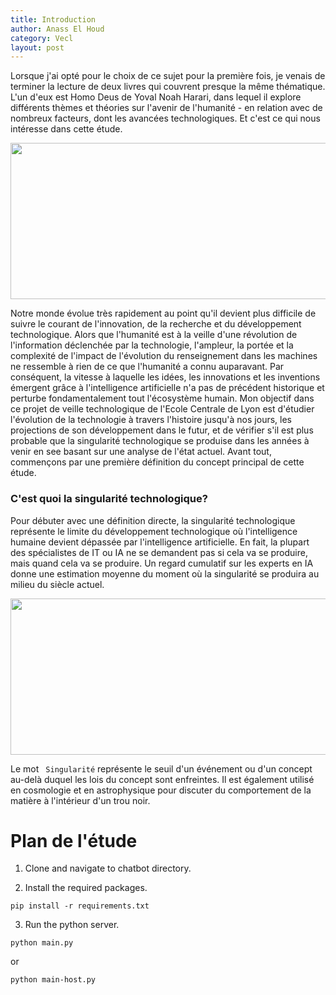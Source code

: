 ```yaml
---
title: Introduction
author: Anass El Houd
category: Vecl
layout: post
---
```


Lorsque j'ai opté pour le choix de ce sujet pour la première fois, je venais de terminer la lecture de deux livres qui couvrent presque la même thématique. L'un d'eux est Homo Deus de Yoval Noah Harari, dans lequel il explore différents thèmes et théories sur l'avenir de l'humanité - en relation avec de nombreux facteurs, dont les avancées technologiques. Et c'est ce qui nous intéresse dans cette étude.

<img style="float: center;"  src="https://github.com/anasselhoud/tech-singularity/blob/master/assets/images/Sans%20titre-2.jpg?raw=true" width="550" height="250" />

Notre monde évolue très rapidement au point qu'il devient plus difficile de suivre le courant de l'innovation, de la recherche et du développement technologique. 
Alors que l'humanité est à la veille d'une révolution de l'information déclenchée par la technologie, l'ampleur, la portée et la complexité de l'impact de l'évolution du renseignement dans les machines ne ressemble à rien de ce que l'humanité a connu auparavant. Par conséquent, la vitesse à laquelle les idées, les innovations et les inventions émergent grâce à l'intelligence artificielle n'a pas de précédent historique et perturbe fondamentalement tout l'écosystème humain. 
Mon objectif dans ce projet de veille technologique de l'Ecole Centrale de Lyon est d'étudier l'évolution de la technologie à travers l'histoire jusqu'à nos jours, les projections de son développement dans le futur, et de vérifier s'il est plus probable que la singularité technologique se produise dans les années à venir en see basant sur une analyse de l'état actuel. Avant tout, commençons par une première définition du concept principal de cette étude.

### C'est quoi la singularité technologique?
Pour débuter avec une définition directe, la singularité technologique représente le limite du développement technologique où l'intelligence humaine devient dépassée par l'intelligence artificielle.  En fait, la plupart des spécialistes de IT ou IA ne se demandent pas si cela va se produire, mais quand cela va se produire. Un regard cumulatif sur les experts en IA donne une estimation moyenne du moment où la singularité se produira au milieu du siècle actuel.

<img style="float: center;"  src="https://github.com/anasselhoud/tech-singularity/blob/master/assets/images/22.png?raw=true" width="550" height="250" />

Le mot ``` Singularité``` représente le seuil d'un événement ou d'un concept au-delà duquel les lois du concept sont enfreintes. Il est également utilisé en cosmologie et en astrophysique pour discuter du comportement de la matière à l'intérieur d'un trou noir. 

# Plan de l'étude
1. Clone and navigate to chatbot directory.

2. Install the required packages.
```
pip install -r requirements.txt
```

3. Run the python server.
```
python main.py 
```
or 
```
python main-host.py
```

